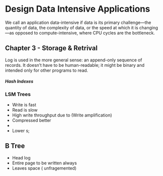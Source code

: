 # Design Data Intensive Applications





 We call an application data-intensive if data is its primary challenge—the quantity of data, the complexity of data, or the speed at which it is changing—as opposed to compute-intensive, where CPU cycles are the bottleneck.


 ## Chapter 3 - Storage & Retrival

 Log is used in the more general sense: an append-only sequence of records. It doesn’t have to be human-readable; it might be binary and intended only for other programs to read.


##### Hash Indexes


### LSM Trees
- Write is fast
- Read is slow 
- High write throughput due to (Write amplification)
- Compressed better
- 
- Lower s;

## B Tree
- Head log 
- Entire page to be written always
- Leaves space ( unfragemented)
